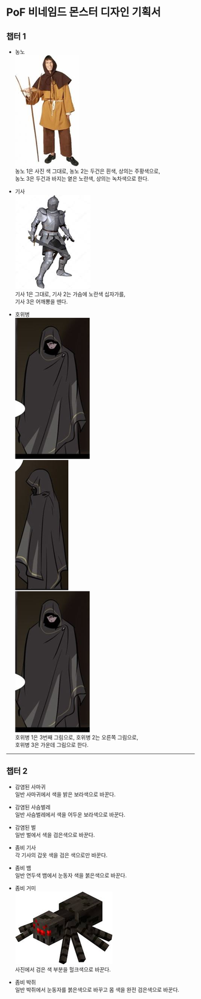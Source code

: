 # PoF 비네임드 몬스터 디자인 기획서
## 챕터 1
* 농노  
![농노](https://github.com/DSM-GG/PoF/blob/master/Refer/%EB%86%8D%EB%85%B8.jpg)  
농노 1은 사진 색 그대로,  농노 2는 두건은 흰색, 상의는 주황색으로,  
농노 3은 두건과 바지는 옅은 노란색, 상의는 녹차색으로 한다.

* 기사  
![기사](https://github.com/DSM-GG/PoF/blob/master/Refer/%EA%B8%B0%EC%82%AC.jpg)  
기사 1은 그대로, 기사 2는 가슴에 노란색 십자가를,  
기사 3은 어깨뽕을 뗀다.

* 호위병  
![호위병(정면)](https://github.com/DSM-GG/PoF/blob/master/Refer/%ED%98%B8%EC%9C%84%EB%B3%91/%ED%98%B8%EC%9C%84%EB%B3%91(%EC%A0%95%EB%A9%B4).JPG)  
![호위병(측면)](https://github.com/DSM-GG/PoF/blob/master/Refer/%ED%98%B8%EC%9C%84%EB%B3%91/%ED%98%B8%EC%9C%84%EB%B3%91(%EC%B8%A1%EB%A9%B4).JPG)  
![호위병 (너클)](https://github.com/DSM-GG/PoF/blob/master/Refer/%ED%98%B8%EC%9C%84%EB%B3%91/%ED%98%B8%EC%9C%84%EB%B3%91(%EC%A0%95%EB%A9%B4).JPG)  
호위병 1은 3번째 그림으로, 호위병 2는 오른쪽 그림으로,  
호위병 3은 가운데 그림으로 한다.
---
## 챕터 2
* 감염된 사마귀    
일반 사마귀에서 색을 밝은 보라색으로 바꾼다.
* 감염된 사슴벌레  
일반 사슴벌레에서 색을 어두운 보라색으로 바꾼다.
* 감염된 벌  
일반 벌에서 색을 검은색으로 바꾼다.

* 좀비 기사  
각 기사의 갑옷 색을 검은 색으로만 바꾼다.

* 좀비 뱀  
일반 연두색 뱀에서 눈동자 색을 붉은색으로 바꾼다.
* 좀비 거미  
![거미](https://github.com/DSM-GG/PoF/blob/master/Refer/%EA%B1%B0%EB%AF%B8.jpg)  
사진에서 검은 색 부분을 헐크색으로 바꾼다.
* 좀비 박쥐  
일반 박쥐에서 눈동자를 붉은색으로 바꾸고 몸 색을 완전 검은색으로 바꾼다.